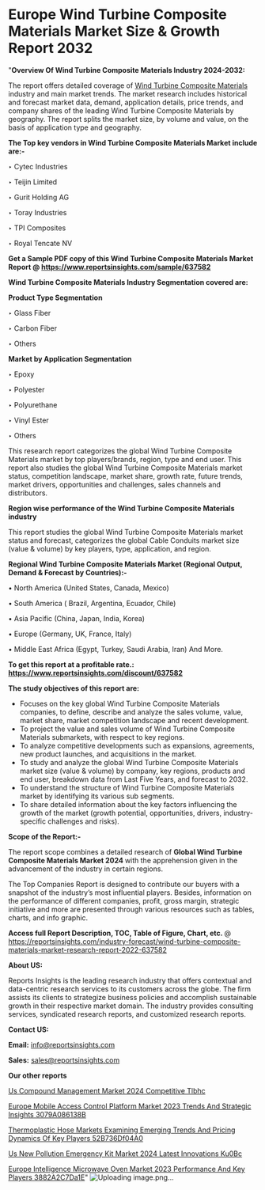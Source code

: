 # Europe Wind Turbine Composite Materials Market Size & Growth Report 2032

 "<strong>Overview Of Wind Turbine Composite Materials Industry 2024-2032:</strong>

The report offers detailed coverage of <a href=https://www.reportsinsights.com/sample/637582>Wind Turbine Composite Materials</a> industry and main market trends. The market research includes historical and forecast market data, demand, application details, price trends, and company shares of the leading Wind Turbine Composite Materials by geography. The report splits the market size, by volume and value, on the basis of application type and geography.

<strong>The Top key vendors in Wind Turbine Composite Materials Market include are:- </strong>

‣ Cytec Industries

‣ Teijin Limited

‣ Gurit Holding AG

‣ Toray Industries

‣ TPI Composites

‣ Royal Tencate NV

<strong>Get a Sample PDF copy of this Wind Turbine Composite Materials Market Report </strong><strong>@ <a href=https://www.reportsinsights.com/sample/637582 style=color:#0000ff;>https://www.reportsinsights.com/sample/637582</a> </strong>

<strong>Wind Turbine Composite Materials Industry Segmentation covered are:</strong>

<strong>Product Type Segmentation</strong>

‣    Glass Fiber

‣ Carbon Fiber

‣ Others

<strong>Market by Application Segmentation</strong>

‣   Epoxy

‣ Polyester

‣ Polyurethane

‣ Vinyl Ester

‣ Others

This research report categorizes the global Wind Turbine Composite Materials market by top players/brands, region, type and end user. This report also studies the global Wind Turbine Composite Materials market status, competition landscape, market share, growth rate, future trends, market drivers, opportunities and challenges, sales channels and distributors.

<strong>Region wise performance of the Wind Turbine Composite Materials industry</strong><strong> </strong>

This report studies the global Wind Turbine Composite Materials market status and forecast, categorizes the global Cable Conduits market size (value &amp; volume) by key players, type, application, and region. 

<strong>Regional Wind Turbine Composite Materials Market (Regional Output, Demand &amp; Forecast by Countries):-</strong>

• North America (United States, Canada, Mexico)

• South America ( Brazil, Argentina, Ecuador, Chile)

• Asia Pacific (China, Japan, India, Korea)

• Europe (Germany, UK, France, Italy)

• Middle East Africa (Egypt, Turkey, Saudi Arabia, Iran) And More.

<strong>To get this report at a profitable rate.: <a href=https://www.reportsinsights.com/discount/637582 style=color:#0000ff;>https://www.reportsinsights.com/discount/637582</a></strong>

<strong>The study objectives of this report are:</strong>
<ul>
  <li>Focuses on the key global Wind Turbine Composite Materials companies, to define, describe and analyze the sales volume, value, market share, market competition landscape and recent development.</li>
  <li>To project the value and sales volume of Wind Turbine Composite Materials submarkets, with respect to key regions.</li>
  <li>To analyze competitive developments such as expansions, agreements, new product launches, and acquisitions in the market.</li>
  <li>To study and analyze the global Wind Turbine Composite Materials market size (value &amp; volume) by company, key regions, products and end user, breakdown data from Last Five Years, and forecast to 2032.</li>
  <li>To understand the structure of Wind Turbine Composite Materials market by identifying its various sub segments.</li>
  <li>To share detailed information about the key factors influencing the growth of the market (growth potential, opportunities, drivers, industry-specific challenges and risks).</li>
</ul>
<strong>Scope of the Report:-</strong><strong> </strong>

The report scope combines a detailed research of <strong>Global Wind Turbine Composite Materials Market 2024 </strong>with the apprehension given in the advancement of the industry in certain regions.

The Top Companies Report is designed to contribute our buyers with a snapshot of the industry’s most influential players. Besides, information on the performance of different companies, profit, gross margin, strategic initiative and more are presented through various resources such as tables, charts, and info graphic.

<strong>Access full Report Description, TOC, Table of Figure, Chart, etc. </strong>@   <a href=https://reportsinsights.com/industry-forecast/wind-turbine-composite-materials-market-research-report-2022-637582 style=color:#0000ff;>https://reportsinsights.com/industry-forecast/wind-turbine-composite-materials-market-research-report-2022-637582</a>

<strong>About US:</strong>

Reports Insights is the leading research industry that offers contextual and data-centric research services to its customers across the globe. The firm assists its clients to strategize business policies and accomplish sustainable growth in their respective market domain. The industry provides consulting services, syndicated research reports, and customized research reports.

<strong>Contact US:</strong>

<p class=""""><b>Email:</b> <a href=mailto:info@reportsinsights.com>info@reportsinsights.com</a></p>
<p class=""""><b>Sales:</b> <a href=mailto:sales@reportsinsights.com>sales@reportsinsights.com</a></p>

<strong>Our other reports</strong>

<a href=https://www.linkedin.com/pulse/us-compound-management-market-2024-competitive-tlbhc/>Us Compound Management Market 2024 Competitive Tlbhc</a>

<a href=https://medium.com/@aryawankhede943/europe-mobile-access-control-platform-market-2023-trends-and-strategic-insights-3079a086138b>Europe Mobile Access Control Platform Market 2023 Trends And Strategic Insights 3079A086138B</a>

<a href=https://medium.com/@anuragakarte041/thermoplastic-hose-markets-examining-emerging-trends-and-pricing-dynamics-of-key-players-52b736df04a0>Thermoplastic Hose Markets Examining Emerging Trends And Pricing Dynamics Of Key Players 52B736Df04A0</a>

<a href=https://www.linkedin.com/pulse/us-new-pollution-emergency-kit-market-2024-latest-innovations-ku0bc/>Us New Pollution Emergency Kit Market 2024 Latest Innovations Ku0Bc</a>

<a href=https://medium.com/@jagruti.reportsinsights/europe-intelligence-microwave-oven-market-2023-performance-and-key-players-3882a2c7da1e>Europe Intelligence Microwave Oven Market 2023 Performance And Key Players 3882A2C7Da1E</a>"
![Uploading image.png…]()
